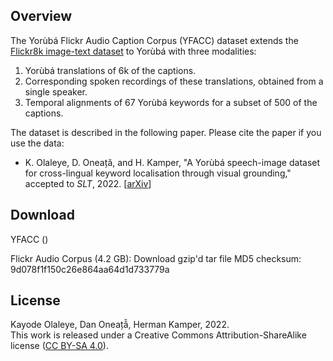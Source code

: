 ## Overview

The Yorùbá Flickr Audio Caption Corpus (YFACC) dataset extends the [Flickr8k image-text dataset](https://forms.illinois.edu/sec/1713398) to Yorùbá with three modalities:

1. Yorùbá translations of 6k of the captions.
2. Corresponding spoken recordings of these translations, obtained from a single speaker.
3. Temporal alignments of 67 Yorùbá keywords for a subset of 500 of the captions.

The dataset is described in the following paper. Please cite the paper if you use the data:

- K. Olaleye, D. Oneață, and H. Kamper, "A Yorùbá speech-image dataset for cross-lingual keyword localisation through visual grounding," accepted to *SLT*, 2022. [[arXiv](missing_link)]


## Download

YFACC ()

Flickr Audio Corpus (4.2 GB): Download gzip'd tar file
MD5 checksum: 9d078f1f150c26e864aa64d1d733779a 

## License

Kayode Olaleye, Dan Oneață̆, Herman Kamper, 2022.  
This work is released under a Creative Commons Attribution-ShareAlike
license ([CC BY-SA 4.0](http://creativecommons.org/licenses/by-sa/4.0/)).

